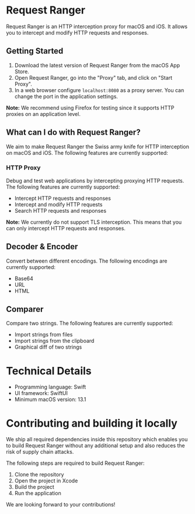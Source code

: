 # Request Ranger
Request Ranger is an HTTP interception proxy for macOS and iOS. It allows you to intercept and modify HTTP requests and responses.

## Getting Started
1. Download the latest version of Request Ranger from the macOS App Store.
2. Open Request Ranger, go into the "Proxy" tab, and click on "Start Proxy".
3. In a web browser configure `localhost:8080` as a proxy server. You can change the port in the application settings.

**Note:** We recommend using Firefox for testing since it supports HTTP proxies on an application level.

## What can I do with Request Ranger?
We aim to make Request Ranger the Swiss army knife for HTTP interception on macOS and iOS. The following features are currently supported:

### HTTP Proxy
Debug and test web applications by intercepting proxying HTTP requests. The following features are currently supported:

- Intercept HTTP requests and responses
- Intercept and modify HTTP requests
- Search HTTP requests and responses

**Note:** We currently do not support TLS interception. This means that you can only intercept HTTP requests and responses.

## Decoder & Encoder
Convert between different encodings. The following encodings are currently supported:

- Base64
- URL
- HTML

## Comparer
Compare two strings. The following features are currently supported:

- Import strings from files
- Import strings from the clipboard
- Graphical diff of two strings

# Technical Details
- Programming language: Swift
- UI framework: SwiftUI
- Minimum macOS version: 13.1

# Contributing and building it locally
We ship all required dependencies inside this repository which enables you to build Request Ranger without any additional setup and also reduces the risk of supply chain attacks.

The following steps are required to build Request Ranger:

1. Clone the repository
2. Open the project in Xcode
3. Build the project
4. Run the application

We are looking forward to your contributions!
